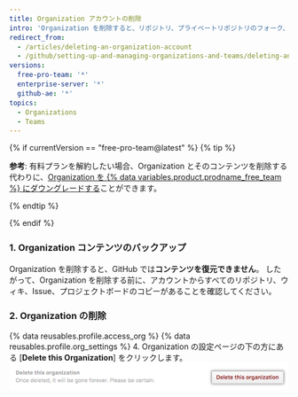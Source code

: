 ```yaml
---
title: Organization アカウントの削除
intro: 'Organization を削除すると、リポジトリ、プライベートリポジトリのフォーク、ウィキ、Issue、プルリクエスト、プロジェクトページや Organization ページもすべて削除されます。 {% if currentVersion == "free-pro-team@latest" %}Organization 名は新しいユーザや Organization のアカウントで使用できるようになり、支払いは終了します。{% endif %}'
redirect_from:
  - /articles/deleting-an-organization-account
  - /github/setting-up-and-managing-organizations-and-teams/deleting-an-organization-account
versions:
  free-pro-team: '*'
  enterprise-server: '*'
  github-ae: '*'
topics:
  - Organizations
  - Teams
---
```


{% if currentVersion == "free-pro-team@latest" %}
{% tip %}

**参考**: 有料プランを解約したい場合、Organization とそのコンテンツを削除する代わりに、[Organization を {% data variables.product.prodname_free_team %} にダウングレードする](/articles/downgrading-your-github-subscription)ことができます。

{% endtip %}

{% endif %}

### 1. Organization コンテンツのバックアップ

Organization を削除すると、GitHub では**コンテンツを復元できません**。 したがって、Organization を削除する前に、アカウントからすべてのリポジトリ、ウィキ、Issue、プロジェクトボードのコピーがあることを確認してください。

### 2. Organization の削除

{% data reusables.profile.access_org %}
{% data reusables.profile.org_settings %}
4. Organization の設定ページの下の方にある [**Delete this Organization**] をクリックします。 ![[Delete this organization] ボタン](/assets/images/help/settings/settings-organization-delete.png)

